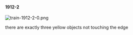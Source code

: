 #### 1912-2
![train-1912-2-0.png](https://github.com/lil-lab/nlvr/raw/master/nlvr/train/images/4/train-1912-2-0.png "train-1912-2-0.png")

there are exactly three yellow objects not touching the edge